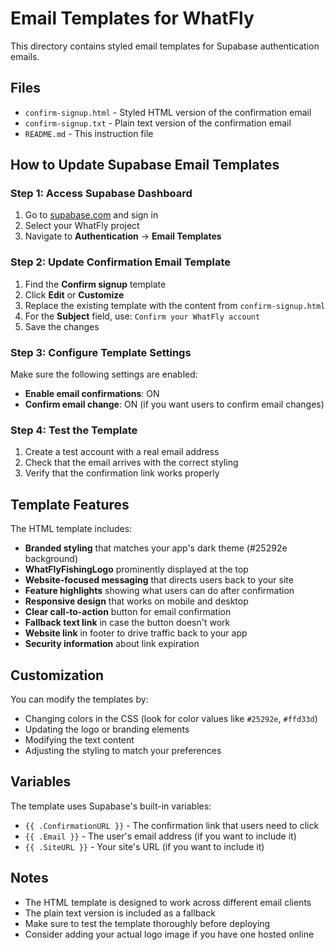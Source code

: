 # Email Templates for WhatFly

This directory contains styled email templates for Supabase authentication emails.

## Files

- `confirm-signup.html` - Styled HTML version of the confirmation email
- `confirm-signup.txt` - Plain text version of the confirmation email
- `README.md` - This instruction file

## How to Update Supabase Email Templates

### Step 1: Access Supabase Dashboard

1. Go to [supabase.com](https://supabase.com) and sign in
2. Select your WhatFly project
3. Navigate to **Authentication** → **Email Templates**

### Step 2: Update Confirmation Email Template

1. Find the **Confirm signup** template
2. Click **Edit** or **Customize**
3. Replace the existing template with the content from `confirm-signup.html`
4. For the **Subject** field, use: `Confirm your WhatFly account`
5. Save the changes

### Step 3: Configure Template Settings

Make sure the following settings are enabled:
- **Enable email confirmations**: ON
- **Confirm email change**: ON (if you want users to confirm email changes)

### Step 4: Test the Template

1. Create a test account with a real email address
2. Check that the email arrives with the correct styling
3. Verify that the confirmation link works properly

## Template Features

The HTML template includes:
- **Branded styling** that matches your app's dark theme (#25292e background)
- **WhatFlyFishingLogo** prominently displayed at the top
- **Website-focused messaging** that directs users back to your site
- **Feature highlights** showing what users can do after confirmation
- **Responsive design** that works on mobile and desktop
- **Clear call-to-action** button for email confirmation
- **Fallback text link** in case the button doesn't work
- **Website link** in footer to drive traffic back to your app
- **Security information** about link expiration

## Customization

You can modify the templates by:
- Changing colors in the CSS (look for color values like `#25292e`, `#ffd33d`)
- Updating the logo or branding elements
- Modifying the text content
- Adjusting the styling to match your preferences

## Variables

The template uses Supabase's built-in variables:
- `{{ .ConfirmationURL }}` - The confirmation link that users need to click
- `{{ .Email }}` - The user's email address (if you want to include it)
- `{{ .SiteURL }}` - Your site's URL (if you want to include it)

## Notes

- The HTML template is designed to work across different email clients
- The plain text version is included as a fallback
- Make sure to test the template thoroughly before deploying
- Consider adding your actual logo image if you have one hosted online
